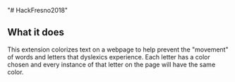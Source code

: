"# HackFresno2018" 

## What it does
This extension colorizes text on a webpage to help prevent the "movement" of words and letters that dyslexics experience.  Each letter has a color chosen and every instance of that letter on the page will have the same color.  
